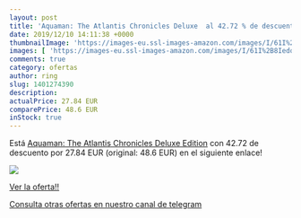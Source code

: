 ```yaml
---
layout: post
title: 'Aquaman: The Atlantis Chronicles Deluxe  al 42.72 % de descuento'
date: 2019/12/10 14:11:38 +0000
thumbnailImage: 'https://images-eu.ssl-images-amazon.com/images/I/61I%2B8IedqTL._SL200_.jpg'
images: [ 'https://images-eu.ssl-images-amazon.com/images/I/61I%2B8IedqTL._SL200_.jpg' ]
comments: true
category: ofertas
author: ring
slug: 1401274390
description:
actualPrice: 27.84 EUR
comparePrice: 48.6 EUR
inStock: true
---
```


Está [Aquaman: The Atlantis Chronicles Deluxe Edition](https://www.amazon.com/dp/1401274390/?tag=redken08-20) con 42.72 de descuento por 27.84 EUR (original: 48.6 EUR) en el siguiente enlace!

[![](https://images-eu.ssl-images-amazon.com/images/I/61I%2B8IedqTL._SL200_.jpg)](https://www.amazon.com/dp/1401274390/?tag=redken08-20)

[Ver la oferta!!](https://www.amazon.com/dp/1401274390/?tag=redken08-20)

[Consulta otras ofertas en nuestro canal de telegram](https://t.me/s/ofertas25)
